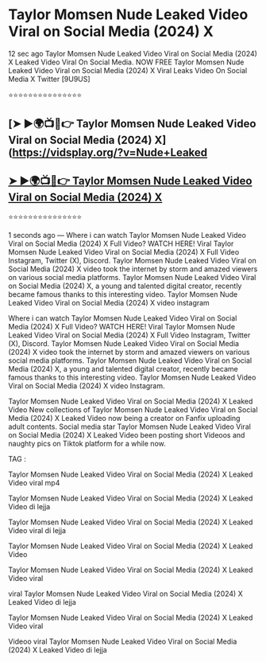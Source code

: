 ﻿# Taylor Momsen Nude Leaked Video Viral on Social Media (2024) X



12 sec ago Taylor Momsen Nude Leaked Video Viral on Social Media (2024) X Leaked Video Viral On Social Media. NOW FREE Taylor Momsen Nude Leaked Video Viral on Social Media (2024) X Viral Leaks Video On Social Media X Twitter [9U9US]

⭐⭐⭐⭐⭐⭐⭐⭐⭐⭐⭐⭐⭐⭐⭐

## [➤ ►🌍📺📱👉 Taylor Momsen Nude Leaked Video Viral on Social Media (2024) X](https://vidsplay.org/?v=Nude+Leaked

## [➤ ►🌍📺📱👉 Taylor Momsen Nude Leaked Video Viral on Social Media (2024) X](https://vidsplay.org/?v=Nude+Leaked)


⭐⭐⭐⭐⭐⭐⭐⭐⭐⭐⭐⭐⭐⭐⭐



1 seconds ago — Where i can watch Taylor Momsen Nude Leaked Video Viral on Social Media (2024) X Full Video? WATCH HERE! Viral Taylor Momsen Nude Leaked Video Viral on Social Media (2024) X Full Video Instagram, Twitter (X), Discord. Taylor Momsen Nude Leaked Video Viral on Social Media (2024) X video took the internet by storm and amazed viewers on various social media platforms. Taylor Momsen Nude Leaked Video Viral on Social Media (2024) X, a young and talented digital creator, recently became famous thanks to this interesting video. Taylor Momsen Nude Leaked Video Viral on Social Media (2024) X video instagram

Where i can watch Taylor Momsen Nude Leaked Video Viral on Social Media (2024) X Full Video? WATCH HERE! Viral Taylor Momsen Nude Leaked Video Viral on Social Media (2024) X Full Video Instagram, Twitter (X), Discord. Taylor Momsen Nude Leaked Video Viral on Social Media (2024) X video took the internet by storm and amazed viewers on various social media platforms. Taylor Momsen Nude Leaked Video Viral on Social Media (2024) X, a young and talented digital creator, recently became famous thanks to this interesting video. Taylor Momsen Nude Leaked Video Viral on Social Media (2024) X video Instagram.

Taylor Momsen Nude Leaked Video Viral on Social Media (2024) X Leaked Video New collections of Taylor Momsen Nude Leaked Video Viral on Social Media (2024) X Leaked Video now being a creator on Fanfix uploading adult contents. Social media star Taylor Momsen Nude Leaked Video Viral on Social Media (2024) X Leaked Video been posting short Videoos and naughty pics on Tiktok platform for a while now.

TAG :

 

Taylor Momsen Nude Leaked Video Viral on Social Media (2024) X Leaked Video viral mp4

 

Taylor Momsen Nude Leaked Video Viral on Social Media (2024) X Leaked Video di lejja

 

Taylor Momsen Nude Leaked Video Viral on Social Media (2024) X Leaked Video viral di lejja

 

Taylor Momsen Nude Leaked Video Viral on Social Media (2024) X Leaked Video

 

Taylor Momsen Nude Leaked Video Viral on Social Media (2024) X Leaked Video viral

 

viral Taylor Momsen Nude Leaked Video Viral on Social Media (2024) X Leaked Video di lejja

 

Taylor Momsen Nude Leaked Video Viral on Social Media (2024) X Leaked Video viral

 

Videoo viral Taylor Momsen Nude Leaked Video Viral on Social Media (2024) X Leaked Video di lejja